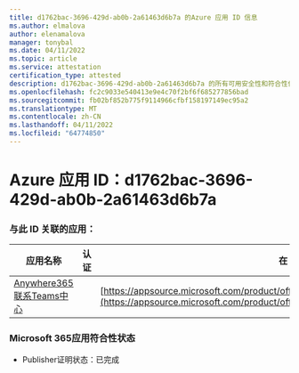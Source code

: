 ```yaml
---
title: d1762bac-3696-429d-ab0b-2a61463d6b7a 的Azure 应用 ID 信息
ms.author: elmalova
author: elenamalova
manager: tonybal
ms.date: 04/11/2022
ms.topic: article
ms.service: attestation
certification_type: attested
description: d1762bac-3696-429d-ab0b-2a61463d6b7a 的所有可用安全性和符合性信息。
ms.openlocfilehash: fc2c9033e540413e9e4c70f2bf6f685277856bad
ms.sourcegitcommit: fb02bf852b775f9114966cfbf158197149ec95a2
ms.translationtype: MT
ms.contentlocale: zh-CN
ms.lasthandoff: 04/11/2022
ms.locfileid: "64774850"
---
```

# <a name="azure-app-id-d1762bac-3696-429d-ab0b-2a61463d6b7a"></a>Azure 应用 ID：d1762bac-3696-429d-ab0b-2a61463d6b7a


### <a name="apps-associated-with-this-id"></a>与此 ID 关联的应用：
| **应用名称** | **认证** | **在 AppSource 中查看** |
|--------------|---------------|-----------------------|
| [Anywhere365 联系Teams中心](../forward/workstreampeople.anywhere365contactcenterforteams.md) |  | [https://appsource.microsoft.com/product/office/workstreampeople.anywhere365contactcenterforteams](https://appsource.microsoft.com/product/office/workstreampeople.anywhere365contactcenterforteams) |

### <a name="microsoft-365-app-compliance-status"></a>Microsoft 365应用符合性状态
- Publisher证明状态：已完成

